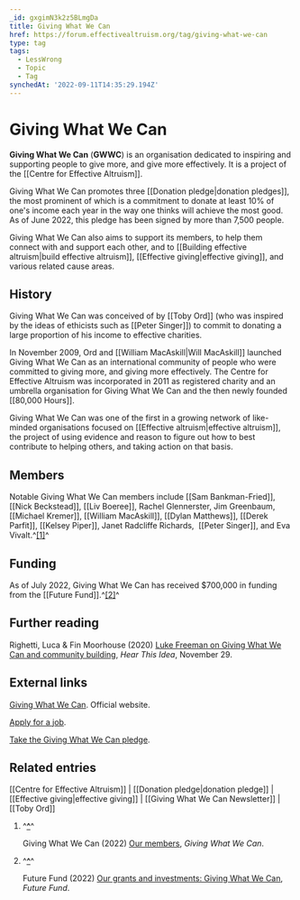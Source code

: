 ```yaml
---
_id: gxgimN3k2z5BLmgDa
title: Giving What We Can
href: https://forum.effectivealtruism.org/tag/giving-what-we-can
type: tag
tags:
  - LessWrong
  - Topic
  - Tag
synchedAt: '2022-09-11T14:35:29.194Z'
---
```

# Giving What We Can

**Giving What We Can** (**GWWC**) is an organisation dedicated to inspiring and supporting people to give more, and give more effectively. It is a project of the [[Centre for Effective Altruism]].

Giving What We Can promotes three [[Donation pledge|donation pledges]], the most prominent of which is a commitment to donate at least 10% of one's income each year in the way one thinks will achieve the most good. As of June 2022, this pledge has been signed by more than 7,500 people.

Giving What We Can also aims to support its members, to help them connect with and support each other, and to [[Building effective altruism|build effective altruism]], [[Effective giving|effective giving]], and various related cause areas.

History
-------

Giving What We Can was conceived of by [[Toby Ord]] (who was inspired by the ideas of ethicists such as [[Peter Singer]]) to commit to donating a large proportion of his income to effective charities.

In November 2009, Ord and [[William MacAskill|Will MacAskill]] launched Giving What We Can as an international community of people who were committed to giving more, and giving more effectively. The Centre for Effective Altruism was incorporated in 2011 as registered charity and an umbrella organisation for Giving What We Can and the then newly founded [[80,000 Hours]].

Giving What We Can was one of the first in a growing network of like-minded organisations focused on [[Effective altruism|effective altruism]], the project of using evidence and reason to figure out how to best contribute to helping others, and taking action on that basis.

Members
-------

Notable Giving What We Can members include [[Sam Bankman-Fried]], [[Nick Beckstead]], [[Liv Boeree]], Rachel Glennerster, Jim Greenbaum, [[Michael Kremer]], [[William MacAskill]], [[Dylan Matthews]], [[Derek Parfit]], [[Kelsey Piper]], Janet Radcliffe Richards,  [[Peter Singer]], and Eva Vivalt.^[\[1\]](#fnjhcsnfxxmx)^

Funding
-------

As of July 2022, Giving What We Can has received $700,000 in funding from the [[Future Fund]].^[\[2\]](#fnaqwsnsj4f8e)^

Further reading
---------------

Righetti, Luca & Fin Moorhouse (2020) [Luke Freeman on Giving What We Can and community building](https://hearthisidea.com/episodes/luke), *Hear This Idea*, November 29.

External links
--------------

[Giving What We Can](https://www.givingwhatwecan.org/). Official website.

[Apply for a job](https://www.givingwhatwecan.org/get-involved/careers).

[Take the Giving What We Can pledge](https://www.givingwhatwecan.org/pledge/).

Related entries
---------------

[[Centre for Effective Altruism]] | [[Donation pledge|donation pledge]] | [[Effective giving|effective giving]] | [[Giving What We Can Newsletter]] | [[Toby Ord]]

1.  ^**[^](#fnrefjhcsnfxxmx)**^
    
    Giving What We Can (2022) [Our members](https://www.givingwhatwecan.org/about-us/members/), *Giving What We Can*.
    
2.  ^**[^](#fnrefaqwsnsj4f8e)**^
    
    Future Fund (2022) [Our grants and investments: Giving What We Can](https://ftxfuturefund.org/all-grants/?_organization_name=giving-what-we-can), *Future Fund*.